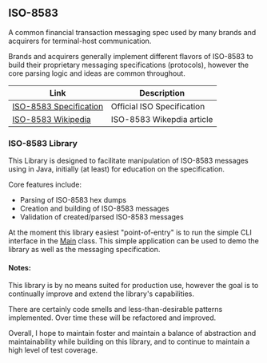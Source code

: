 ## ISO-8583
A common financial transaction messaging spec used by many brands and acquirers for terminal-host communication.

Brands and acquirers generally implement different flavors of ISO-8583 to build their proprietary messaging specifications (protocols), however the core parsing logic and ideas are common throughout.

|                              Link                                          |      Description           |
|----------------------------------------------------------------------------|----------------------------|
|[ISO-8583 Specification](https://www.iso.org/obp/ui/#iso:std:iso:8583:-1:en)| Official ISO Specification |
|[ISO-8583 Wikipedia](https://en.wikipedia.org/wiki/ISO_8583)                | ISO-8583 Wikepdia article  |

### ISO-8583 Library
 
 This Library is designed to facilitate manipulation of ISO-8583 messages using in Java, initially (at least) for education on the specification.
 
 Core features include:
    
 * Parsing of ISO-8583 hex dumps
 * Creation and building of ISO-8583 messages
 * Validation of created/parsed ISO-8583 messages
 
 At the moment this library easiest "point-of-entry" is to run the simple CLI interface in the [Main](src/main/java/com/brandonlenz/iso8583/Main.java) class. 
 This simple application can be used to demo the library as well as the messaging specification.
 
 #### Notes:
 
 This library is by no means suited for production use, however the goal is to continually improve and extend the library's capabilities.
 
 There are certainly code smells and less-than-desirable patterns implemented. Over time these will be refactored and improved.
 
 Overall, I hope to maintain foster and maintain a balance of abstraction and maintainability while building on this library, and to continue to maintain a high level of test coverage.
 
